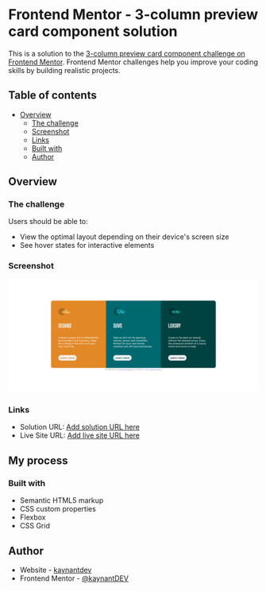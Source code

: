 # Frontend Mentor - 3-column preview card component solution

This is a solution to the [3-column preview card component challenge on Frontend Mentor](https://www.frontendmentor.io/challenges/3column-preview-card-component-pH92eAR2-). Frontend Mentor challenges help you improve your coding skills by building realistic projects. 

## Table of contents

- [Overview](#overview)
  - [The challenge](#the-challenge)
  - [Screenshot](#screenshot)
  - [Links](#links)
  - [Built with](#built-with)
  - [Author](#author)


## Overview

### The challenge

Users should be able to:

- View the optimal layout depending on their device's screen size
- See hover states for interactive elements

### Screenshot

![](sreenshot.png)

### Links

- Solution URL: [Add solution URL here](https://www.frontendmentor.io/solutions/prvisualizao-de-cards-c2AOktf)
- Live Site URL: [Add live site URL here](https://preview-card-eosin.vercel.app/)

## My process

### Built with

- Semantic HTML5 markup
- CSS custom properties
- Flexbox
- CSS Grid

## Author
- Website - [kaynantdev](https://www.frontendmentor.io/solutions/prvisualizao-de-cards-c2AOktf)
- Frontend Mentor - [@kaynantDEV](https://www.frontendmentor.io/profile/kaynantDEV)



